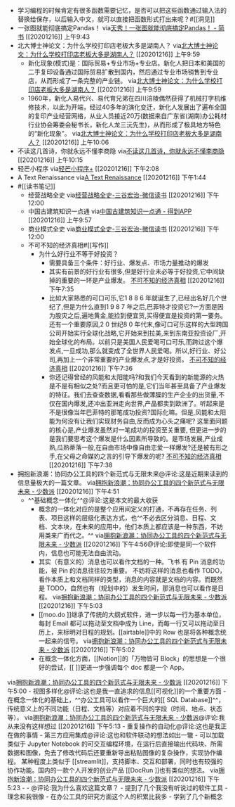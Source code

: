 - 学习编程的时候肯定有很多函数需要记忆，是否可以把这些函数通过输入法的替换给保存，以后输入中文，就可以直接把函数形式打出来呢？#[[洞见]]
- 一张图就能彻底搞定Pandas！
via[天秀！一张图就能彻底搞定Pandas！ - 简书](https://www.jianshu.com/p/265591f84546)
[[20201216]] 上午9:43
- 北大博士神论文：为什么学校打印店老板大多是湖南人？
via[北大博士神论文：为什么学校打印店老板大多是湖南人？](https://mp.weixin.qq.com/s?__biz=MzI2NjAzNzA4OQ==&mid=2649903300&idx=2&sn=ec7cd441eb0b54da30870ecc4605b05e&chksm=f292c2cac5e54bdcf923d9282996c539863de0744b094f11e4537e749b4bc2e26486d758280b)
[[20201216]] 上午9:59
    - 新化现象(模式)是：国际贸易+专业市场+专业店。新化人把日本和美国的二手复印设备通过国际贸易扩散到国内，然后通过专业市场销售到专业店，从而形成了一条完整的产业链。
via[北大博士神论文：为什么学校打印店老板大多是湖南人？](https://mp.weixin.qq.com/s?__biz=MzI2NjAzNzA4OQ==&mid=2649903300&idx=2&sn=ec7cd441eb0b54da30870ecc4605b05e&chksm=f292c2cac5e54bdcf923d9282996c539863de0744b094f11e4537e749b4bc2e26486d758280b)
[[20201216]] 上午9:59
    - 1960年，新化人易代兴、易代育兄弟在四川涪陵偶然获得了机械打字机维修技术，以此为开端，经过40多年的演化变迁，新化人发展出了遍布全国的复印产业经营网络，从业人员接近20万(数据来自广东省(湖南)办公耗材行业协会筹委会秘书长，新化人龙三沅先生)，从而形成了极具地方特色的“新化现象”。
via[北大博士神论文：为什么学校打印店老板大多是湖南人？](https://mp.weixin.qq.com/s?__biz=MzI2NjAzNzA4OQ==&mid=2649903300&idx=2&sn=ec7cd441eb0b54da30870ecc4605b05e&chksm=f292c2cac5e54bdcf923d9282996c539863de0744b094f11e4537e749b4bc2e26486d758280b)
[[20201216]] 上午10:06
- 不读这几首诗，你就永远不懂李商隐
via[不读这几首诗，你就永远不懂李商隐](https://mp.weixin.qq.com/s?__biz=MjM5MzE4MTE0MQ==&mid=2652865397&idx=1&sn=dca834e8c179a3e8c3875c7594358b30&chksm=bd71dfcf8a0656d9f04145390ba427a149e294dafe3c027576ec4338bb0210615cb720f3f291)
[[20201216]] 上午10:15
- 轻芒小程序
via[轻芒小程序+](https://qingmang.me/)
[[20201216]] 下午2:08
- A Text Renaissance
via[A Text Renaissance](https://www.ribbonfarm.com/2020/02/24/a-text-renaissance/)
[[20201216]] 下午1:44
- #[[读书笔记]]
    - 经营战略全史
via[经营战略全史-三谷宏治-微信读书](https://weread.qq.com/web/reader/0af320005c43930af173574kc81322c012c81e728d9d180)
[[20201216]] 下午12:00
    - 中国古建筑知识一点通
via[中国古建筑知识一点通 - 得到APP](https://www.dedao.cn/reader?id=vExPL6aYQPjadpoZxR5r6KDkbNJVO0oJVkw84GeXyLElm92gnMA1zvB7qMKpBGkj)
[[20201216]] 上午9:57
    - 商业模式全史
via[商业模式全史-三谷宏治-微信读书](https://weread.qq.com/web/reader/23532fd05c4392235b29058)
[[20201216]] 下午12:00
    - 不可不知的经济真相#[[写作]]
        - 为什么好行业不等于好投资？
            - 需要具备三个条件：好行业、爆发点、市场力量推动的爆发
            - 其实有前景的好行业有很多,但是好行业未必等于好投资,它中间缺掉的重要的一环是产业爆发。
[不可不知的经济真相](marginnote3app://note/D61CD699-F029-4FBE-9A85-B40554E18D57)
[[20201216]] 下午7:35
            - 比如大家熟悉的可口可乐,它1 8 8 6 年就诞生了,已经出名好几个世纪了,但是为什么直到1 9 8 7 年之后,巴菲特才投资它?一方面是因为股灾之后,遍地黄金,能捡到便宜货,买得便宜是投资的第一要务。还有一个重要原因,2 0 世纪8 0 年代末,像可口可乐这样的大型跨国公司开始实行全球化战略,它开始来到拉美,来到东南亚投资设厂,开始全球化的布局。以前只是美国人民爱喝可口可乐,而跨过这个爆发点,一旦成功,那么就变成了全世界人民爱喝。所以,好行业、好公司,再加上一个非常重要的产业爆发点,才是好投资。
[不可不知的经济真相](marginnote3app://note/61A3E79F-1598-44B5-BEDB-5921F2D6C01D)
[[20201216]] 下午7:36
            - 你还记得曾经的风能和太阳能吗?和我们今天看到的新能源的火热是不是有相似之处?而且更可怕的是,它们当年甚至具备了产业爆发的特征。我们去查查数据,看看那些做薄膜的生产企业的出货量,不仅在国内爆发,还冲出亚洲走向世界,产品都卖到欧洲了。听起来是不是很像当年巴菲特的那笔成功投资?国际化嘛。但是,风能和太阳能为何没有让我们实现财务自由,反而成为心头之痛呢? 这里面问题的核心是,产业爆发虽然对一笔成功的投资至关重要, 但更进一步的是我们要思考这个爆发是什么因素所导致的。是市场发展,产业成熟,瓜熟蒂落一般,在自由市场中像自由恋爱一样爆发?还是被有形之手,在父母之命媒妁之言的引导下爆发的呢?
[不可不知的经济真相](marginnote3app://note/65D4ECB1-24FE-46E0-84F9-11DD2E744CA8)
[[20201216]] 下午7:38
- 拥抱新浪潮：协同办公工具的四个新范式与无限未来@评论:这是近期来读到的信息量极大的一篇文章。
via[拥抱新浪潮：协同办公工具的四个新范式与无限未来 - 少数派](https://sspai.com/post/63529)
[[20201216]] 下午4:51
    - ^^基础概念一体化^^@评论:这是本文的最大收获
        - 概念的一体化对应的是整个应用间定义的打通，不再存在任务、列表、项目这样的层级化表达方式，也^^不必去区分消息、日程、文档、文本块，在未来的应用中，他们本质上都应该是一种东西，不妨用类来广而代之。^^
via[拥抱新浪潮：协同办公工具的四个新范式与无限未来 - 少数派](https://sspai.com/post/63529)
[[20201216]] 下午4:56@评论:即使是同一个软件内，信息也可能无法自由流动。
        - 其实（有意义的）消息也可以看作文档的一种。飞书 有 Pin 消息的功能，被 Pin 的消息往往较为重要。
不妨将这样的消息也看作 TODO，看作本质上和文档同样的类型，消息的内容就是文档的内容。而既然是 TODO，自然也有（规划中的）发生时间，那消息也可以看作是日程。
via[拥抱新浪潮：协同办公工具的四个新范式与无限未来 - 少数派](https://sspai.com/post/63529)
[[20201216]] 下午5:03
        - [[moo.do ]]继承了传统的大纲式软件，进一步以每一行为基本单位，每封 Email 都可以拖动至文档中成为 Line，而每一行又可以拖动至日历上，来标明对日程的规划。[[airtable]]中的 Row 也是将各种概念统一起来的信号。
via[拥抱新浪潮：协同办公工具的四个新范式与无限未来 - 少数派](https://sspai.com/post/63529)
[[20201216]] 下午5:02
        - 在概念一体化方面，[[Notion]]的「万物皆可 Block」的思想是一个很好的尝试，[[ ]]更进一步强调每个 doc 都是一个 App。

via[拥抱新浪潮：协同办公工具的四个新范式与无限未来 - 少数派](https://sspai.com/post/63529)
[[20201216]] 下午5:00
    - 视图多样化@评论:这也是我一直追求的信息[[可视化]]的一个重要方面
        - 在概念一体化的基础上，^^办公工具可以看作一个巨大的[[ SQL Database]]^^，传统意义上的不同功能（日程、文档等）对应着不同的字段（时间、地点、状态等）。
via[拥抱新浪潮：协同办公工具的四个新范式与无限未来 - 少数派](https://sspai.com/post/63529)@评论:我从来没有这样想过
[[20201216]] 下午5:13
    - 重复操作的自动化@评论:这也是我正在做的事情
    - 第三方应用集成@评论:这也和软件联动的想法如出一辙
        - 可以加载类似于 Jupyter Notebook 的可交互编程环境，在运行后直接输出代码块、所需数据和图像，免去了修改代码后还要重新导出粘贴图像的复杂操作，实现协作编程。
某种程度上类似于 [[streamlit]]，支持脚本、交互和部署，同时也有较强的协作功能。国内的一款个人开发的创业产品 [[DocRun ]]也有类似的想法。
via[拥抱新浪潮：协同办公工具的四个新范式与无限未来 - 少数派](https://sspai.com/post/63529)
[[20201216]] 下午5:23
        - 
    - @评论:我为什么喜欢这篇文章？
        - 提到了几个我没有听说过的软件工具
        - 理念和我很像
        - 在办公工具的研究方面这个人的积累比我多
        - 学到了几个新概念
